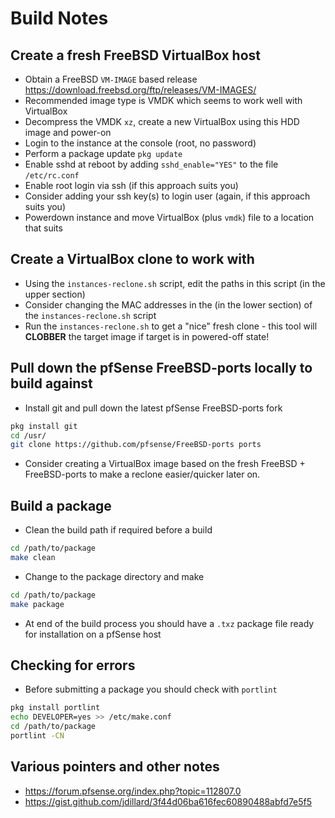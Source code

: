 
# Build Notes

## Create a fresh FreeBSD VirtualBox host
 * Obtain a FreeBSD `VM-IMAGE` based release https://download.freebsd.org/ftp/releases/VM-IMAGES/
 * Recommended image type is VMDK which seems to work well with VirtualBox
 * Decompress the VMDK `xz`, create a new VirtualBox using this HDD image and power-on
 * Login to the instance at the console (root, no password)
 * Perform a package update `pkg update`
 * Enable sshd at reboot by adding `sshd_enable="YES"` to the file `/etc/rc.conf`
 * Enable root login via ssh (if this approach suits you)
 * Consider adding your ssh key(s) to login user (again, if this approach suits you)
 * Powerdown instance and move VirtualBox (plus `vmdk`) file to a location that suits

## Create a VirtualBox clone to work with
 * Using the `instances-reclone.sh` script, edit the paths in this script (in the upper section)
 * Consider changing the MAC addresses in the (in the lower section) of the `instances-reclone.sh` script
 * Run the `instances-reclone.sh` to get a "nice" fresh clone - this tool will **CLOBBER** the target image if target is in powered-off state!

## Pull down the pfSense FreeBSD-ports locally to build against
 * Install git and pull down the latest pfSense FreeBSD-ports fork
```bash
pkg install git
cd /usr/
git clone https://github.com/pfsense/FreeBSD-ports ports
```
 * Consider creating a VirtualBox image based on the fresh FreeBSD + FreeBSD-ports to make a reclone easier/quicker later on.

## Build a package
 * Clean the build path if required before a build
```bash
cd /path/to/package
make clean
```

 * Change to the package directory and make
```bash
cd /path/to/package
make package
```

 * At end of the build process you should have a `.txz` package file ready for installation on a pfSense host

## Checking for errors
 * Before submitting a package you should check with `portlint`
```bash
pkg install portlint
echo DEVELOPER=yes >> /etc/make.conf
cd /path/to/package
portlint -CN
```

## Various pointers and other notes
 * https://forum.pfsense.org/index.php?topic=112807.0
 * https://gist.github.com/jdillard/3f44d06ba616fec60890488abfd7e5f5
